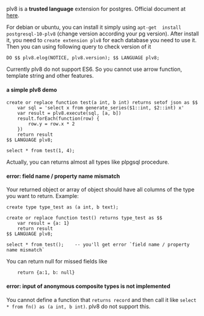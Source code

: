 <!---
tags: postgres, procedure, plv8
-->

plv8 is a **trusted language** extension for postgres. Official document at [here](https://plv8.github.io/).

For debian or ubuntu, you can install it simply using `apt-get  install postgresql-10-plv8` (change version 
according your pg version).  After install it, you need to `create extension plv8` for each database you need 
to use it.  Then you can using following query to check version of it

```
DO $$ plv8.elog(NOTICE, plv8.version); $$ LANGUAGE plv8;
```

Currently plv8 do not support ES6. So you cannot use arrow function, template string and other features.

#### a simple plv8 demo

```
create or replace function test(a int, b int) returns setof json as $$
	var sql = 'select x from generate_series($1::int, $2::int) x'
	var result = plv8.execute(sql, [a, b])
	result.forEach(function(row) {
		row.y = row.x * 2
	})
	return result
$$ LANGUAGE plv8;

select * from test(1, 4);
```

Actually, you can returns almost all types like plpgsql procedure.

#### error: field name / property name mismatch
Your returned object or array of object should have all columns of the type you want to return.
Example:

```
create type type_test as (a int, b text);

create or replace function test() returns type_test as $$
	var result = {a: 1}
	return result
$$ LANGUAGE plv8;

select * from test();    -- you'll get error `field name / property name mismatch`
```

You can return null for missed fields like
```
    return {a:1, b: null}
```


#### error: input of anonymous composite types is not implemented
You cannot define a function that `returns record` and then call it like `select * from fn() as (a int, b int)`.
plv8 do not support this.

